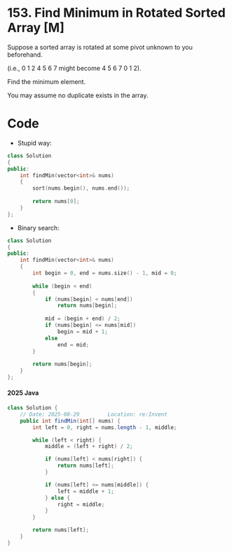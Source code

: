 # 153. Find Minimum in Rotated Sorted Array [M]
Suppose a sorted array is rotated at some pivot unknown to you beforehand.

(i.e., 0 1 2 4 5 6 7 might become 4 5 6 7 0 1 2).

Find the minimum element.

You may assume no duplicate exists in the array.

# Code
- Stupid way: 
```c++
class Solution 
{
public:
    int findMin(vector<int>& nums) 
    {
        sort(nums.begin(), nums.end());
        
        return nums[0];
    }
};
```
- Binary search:
```c++
class Solution 
{
public:
    int findMin(vector<int>& nums) 
    {
        int begin = 0, end = nums.size() - 1, mid = 0;
        
        while (begin < end)
        {
            if (nums[begin] < nums[end])
                return nums[begin];
                
            mid = (begin + end) / 2;
            if (nums[begin] <= nums[mid])
                begin = mid + 1;
            else
                end = mid;
        }
        
        return nums[begin];
    }
};
```

#### 2025 Java
```java
class Solution {
    // Date: 2025-08-29         Location: re:Invent
    public int findMin(int[] nums) {
        int left = 0, right = nums.length - 1, middle;

        while (left < right) {
            middle = (left + right) / 2;

            if (nums[left] < nums[right]) {
                return nums[left];
            }

            if (nums[left] <= nums[middle]) {
                left = middle + 1;
            } else {
                right = middle;
            }
        }

        return nums[left];
    }
}
```
